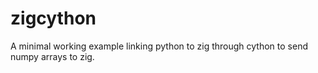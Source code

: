# zigcython
A minimal working example linking python to zig through cython to send numpy arrays to zig.
